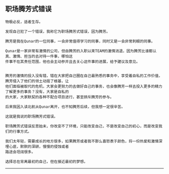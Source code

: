 

## 职场腾芳式错误


	物极必反，适者生存。

	发现自己犯了一个错误，我称它为职场腾芳式错误，因为腾芳。

	腾芳是我在Qunar的一位同事，一会非常值得学习的同事，同时又是一会非常刺眼的同事。

	Qunar是一家非常有激情的公司，但自腾芳的入职以来TEAM的激情消退，因为腾芳比谁都认真、激情、担当的去对待一件事，哪怕这
	件事不在其责任范围，他也会主动参并且去关心这件事的进展，给予建议及意见。


	腾芳的激情的投入没有错，错在大家把自己圈在自己最熟悉的事务中，享受着自私的工作价值，腾芳侵入了他们的领土动摇了根基，让
	他们面临被取代的危机，大家会更努力的去做好自己的事务，也会像腾芳一样去投入更多的精力了解更多的事务？没有，大家是自私的
	的大家，大家默契的各种不配合项目进行，甚至排斥腾芳的参与。

	后来我因入读北航从Qunar离开，也不知腾芳后续，但我想一定很辛苦。

	这就是我说的职场腾芳式错误。

    职场腾芳式错误反思始末，你改变不了环境，只能改变自己，不是改变自己的初心，而是改变我们的行事方式。

	我们太年轻，需要成长的地方很多，如果腾芳或者我不那么喜怒表于颜色，将一份热爱和激情深埋心底，默默的深耕，慢慢的侵蚀或者
	路途会坦阔很多。

	选择总在背离最初的自己，但在接近最初的梦想。



---

